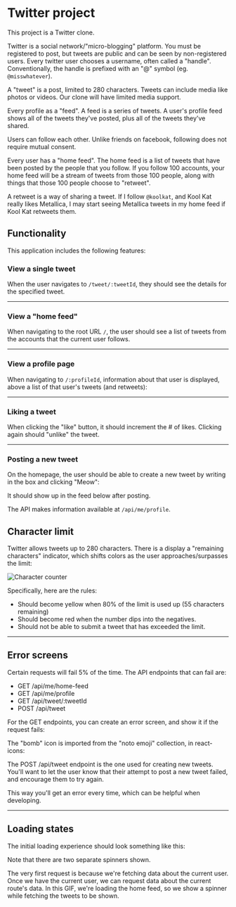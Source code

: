 # Twitter project

This project is a Twitter clone. 

Twitter is a social network/"micro-blogging" platform. You must be registered to post, but tweets are public and can be seen by non-registered users. Every twitter user chooses a username, often called a "handle". Conventionally, the handle is prefixed with an "@" symbol (eg. `@misswhatever`).

A "tweet" is a post, limited to 280 characters. Tweets can include media like photos or videos. Our clone will have limited media support.

Every profile as a "feed". A feed is a series of tweets. A user's profile feed shows all of the tweets they've posted, plus all of the tweets they've shared.

Users can follow each other. Unlike friends on facebook, following does not require mutual consent.

Every user has a "home feed". The home feed is a list of tweets that have been posted by the people that you follow. If you follow 100 accounts, your home feed will be a stream of tweets from those 100 people, along with things that those 100 people choose to "retweet".

A retweet is a way of sharing a tweet. If I follow `@koolkat`, and Kool Kat really likes Metallica, I may start seeing Metallica tweets in my home feed if Kool Kat retweets them.

## Functionality

This application includes the following features:

### View a single tweet

When the user navigates to `/tweet/:tweetId`, they should see the details for the specified tweet.

---

### View a "home feed"

When navigating to the root URL `/`, the user should see a list of tweets from the accounts that the current user follows.

---

### View a profile page

When navigating to `/:profileId`, information about that user is displayed, above a list of that user's tweets (and retweets):


---

### Liking a tweet

When clicking the "like" button, it should increment the # of likes. Clicking again should "unlike" the tweet.


---

### Posting a new tweet

On the homepage, the user should be able to create a new tweet by writing in the box and clicking "Meow":


It should show up in the feed below after posting.

The API makes information available at `/api/me/profile`.

## Character limit

Twitter allows tweets up to 280 characters. There is a display a "remaining characters" indicator, which shifts colors as the user approaches/surpasses the limit:

![Character counter](./assets/screenshots/character-count.gif)

Specifically, here are the rules:

- Should become yellow when 80% of the limit is used up (55 characters remaining)
- Should become red when the number dips into the negatives.
- Should not be able to submit a tweet that has exceeded the limit.

---

## Error screens

Certain requests will fail 5% of the time. The API endpoints that can fail are:

- GET /api/me/home-feed
- GET /api/me/profile
- GET /api/tweet/:tweetId
- POST /api/tweet

For the GET endpoints, you can create an error screen, and show it if the request fails:


The "bomb" icon is imported from the "noto emoji" collection, in react-icons:

The POST /api/tweet endpoint is the one used for creating new tweets. You'll want to let the user know that their attempt to post a new tweet failed, and encourage them to try again.

This way you'll get an error every time, which can be helpful when developing.

---

## Loading states

The initial loading experience should look something like this:


Note that there are two separate spinners shown.

The very first request is because we're fetching data about the current user. Once we have the current user, we can request data about the current route's data. In this GIF, we're loading the home feed, so we show a spinner while fetching the tweets to be shown.
